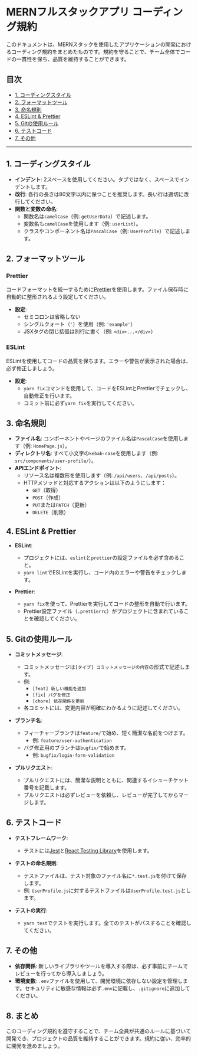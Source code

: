 # MERNフルスタックアプリ コーディング規約

このドキュメントは、MERNスタックを使用したアプリケーションの開発におけるコーディング規約をまとめたものです。規約を守ることで、チーム全体でコードの一貫性を保ち、品質を維持することができます。

## 目次

- [1. コーディングスタイル](#1-コーディングスタイル)
- [2. フォーマットツール](#2-フォーマットツール)
- [3. 命名規則](#3-命名規則)
- [4. ESLint & Prettier](#4-eslint-prettier)
- [5. Gitの使用ルール](#5-gitの使用ルール)
- [6. テストコード](#6-テストコード)
- [7. その他](#7-その他)

---

## 1. コーディングスタイル

- **インデント**: 2スペースを使用してください。タブではなく、スペースでインデントします。
- **改行**: 各行の長さは80文字以内に保つことを推奨します。長い行は適切に改行してください。
- **関数と変数の命名**: 
  - 関数名は`camelCase`（例: `getUserData`）で記述します。
  - 変数名も`camelCase`を使用します（例: `userList`）。
  - クラスやコンポーネント名は`PascalCase`（例: `UserProfile`）で記述します。

## 2. フォーマットツール

### Prettier
コードフォーマットを統一するために[Prettier](https://prettier.io/)を使用します。ファイル保存時に自動的に整形されるよう設定してください。

- **設定**:
  - セミコロンは省略しない
  - シングルクォート（`'`）を使用（例: `'example'`）
  - JSXタグの閉じ括弧は別行に書く（例: `<div>...</div>`）

### ESLint
ESLintを使用してコードの品質を保ちます。エラーや警告が表示された場合は、必ず修正しましょう。

- **設定**:
  - `yarn fix`コマンドを使用して、コードをESLintとPrettierでチェックし、自動修正を行います。
  - コミット前に必ず`yarn fix`を実行してください。

## 3. 命名規則

- **ファイル名**: コンポーネントやページのファイル名は`PascalCase`を使用します（例: `HomePage.js`）。
- **ディレクトリ名**: すべて小文字の`kebab-case`を使用します（例: `src/components/user-profile/`）。
- **APIエンドポイント**:
  - リソース名は複数形を使用します（例: `/api/users`、`/api/posts`）。
  - HTTPメソッドと対応するアクションは以下のようにします：
    - `GET`（取得）
    - `POST`（作成）
    - `PUT`または`PATCH`（更新）
    - `DELETE`（削除）

## 4. ESLint & Prettier

- **ESLint**:
  - プロジェクトには、`eslint`と`prettier`の設定ファイルを必ず含めること。
  - `yarn lint`でESLintを実行し、コード内のエラーや警告をチェックします。

- **Prettier**:
  - `yarn fix`を使って、Prettierを実行してコードの整形を自動で行います。
  - Prettier設定ファイル（`.prettierrc`）がプロジェクトに含まれていることを確認してください。

## 5. Gitの使用ルール

- **コミットメッセージ**:
  - コミットメッセージは`[タイプ] コミットメッセージの内容`の形式で記述します。
  - 例:
    - `[feat] 新しい機能を追加`
    - `[fix] バグを修正`
    - `[chore] 依存関係を更新`
  - 各コミットには、変更内容が明確にわかるように記述してください。

- **ブランチ名**:
  - フィーチャーブランチは`feature/`で始め、短く簡潔な名前をつけます。
    - 例: `feature/user-authentication`
  - バグ修正用のブランチは`bugfix/`で始めます。
    - 例: `bugfix/login-form-validation`

- **プルリクエスト**:
  - プルリクエストには、簡潔な説明とともに、関連するイシューチケット番号を記載します。
  - プルリクエストは必ずレビューを依頼し、レビューが完了してからマージします。

## 6. テストコード

- **テストフレームワーク**:
  - テストには[Jest](https://jestjs.io/)と[React Testing Library](https://testing-library.com/docs/react-testing-library/intro/)を使用します。
  
- **テストの命名規則**:
  - テストファイルは、テスト対象のファイル名に`*.test.js`を付けて保存します。
  - 例: `UserProfile.js`に対するテストファイルは`UserProfile.test.js`とします。

- **テストの実行**:
  - `yarn test`でテストを実行します。全てのテストがパスすることを確認してください。

## 7. その他

- **依存関係**: 新しいライブラリやツールを導入する際は、必ず事前にチームでレビューを行ってから導入しましょう。
- **環境変数**: `.env`ファイルを使用して、開発環境に依存しない設定を管理します。セキュリティに敏感な情報は必ず`.env`に記載し、`.gitignore`に追加してください。



## 8. まとめ

このコーディング規約を遵守することで、チーム全員が共通のルールに基づいて開発でき、プロジェクトの品質を維持することができます。規約に従い、効率的に開発を進めましょう。
